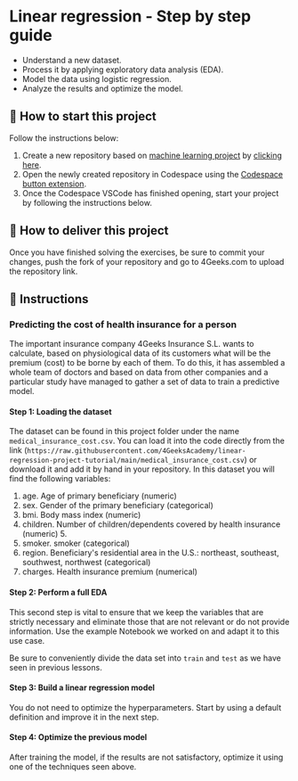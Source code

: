 <!-- hide -->
# Linear regression - Step by step guide
<!-- endhide -->

- Understand a new dataset.
- Process it by applying exploratory data analysis (EDA).
- Model the data using logistic regression.
- Analyze the results and optimize the model.

## 🌱  How to start this project

Follow the instructions below:

1. Create a new repository based on [machine learning project](https://github.com/4GeeksAcademy/machine-learning-python-template/generate) by [clicking here](https://github.com/4GeeksAcademy/machine-learning-python-template).
2. Open the newly created repository in Codespace using the [Codespace button extension](https://docs.github.com/en/codespaces/developing-in-codespaces/creating-a-codespace-for-a-repository#creating-a-codespace-for-a-repository).
3. Once the Codespace VSCode has finished opening, start your project by following the instructions below.

## 🚛 How to deliver this project

Once you have finished solving the exercises, be sure to commit your changes, push the fork of your repository and go to 4Geeks.com to upload the repository link.

## 📝 Instructions

### Predicting the cost of health insurance for a person

The important insurance company 4Geeks Insurance S.L. wants to calculate, based on physiological data of its customers what will be the premium (cost) to be borne by each of them. To do this, it has assembled a whole team of doctors and based on data from other companies and a particular study have managed to gather a set of data to train a predictive model.

#### Step 1: Loading the dataset

The dataset can be found in this project folder under the name `medical_insurance_cost.csv`. You can load it into the code directly from the link (`https://raw.githubusercontent.com/4GeeksAcademy/linear-regression-project-tutorial/main/medical_insurance_cost.csv`) or download it and add it by hand in your repository. In this dataset you will find the following variables:

1. age. Age of primary beneficiary (numeric)
2. sex. Gender of the primary beneficiary (categorical)
3. bmi. Body mass index (numeric)
4. children. Number of children/dependents covered by health insurance (numeric) 5.
5. smoker. smoker (categorical)
6. region. Beneficiary's residential area in the U.S.: northeast, southeast, southwest, northwest (categorical)
7. charges. Health insurance premium (numerical)

#### Step 2: Perform a full EDA

This second step is vital to ensure that we keep the variables that are strictly necessary and eliminate those that are not relevant or do not provide information. Use the example Notebook we worked on and adapt it to this use case.

Be sure to conveniently divide the data set into `train` and `test` as we have seen in previous lessons.

#### Step 3: Build a linear regression model

You do not need to optimize the hyperparameters. Start by using a default definition and improve it in the next step.

#### Step 4: Optimize the previous model

After training the model, if the results are not satisfactory, optimize it using one of the techniques seen above.